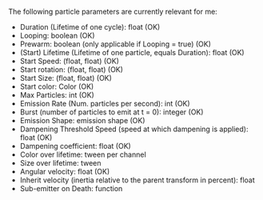The following particle parameters are currently relevant for me:
* Duration (Lifetime of one cycle): float (OK)
* Looping: boolean (OK)
* Prewarm: boolean (only applicable if Looping = true) (OK)
* (Start) Lifetime (Lifetime of one particle, equals Duration): float (OK)
* Start Speed: (float, float) (OK)
* Start rotation: (float, float) (OK)
* Start Size: (float, float) (OK)
* Start color: Color (OK)
* Max Particles: int (OK)
* Emission Rate (Num. particles per second): int (OK)
* Burst (number of particles to emit at t = 0): integer (OK)
* Emission Shape: emission shape (OK)
* Dampening Threshold Speed (speed at which dampening is applied): float (OK)
* Dampening coefficient: float (OK)
* Color over lifetime: tween per channel
* Size over lifetime: tween
* Angular velocity: float (OK)
* Inherit velocity (inertia relative to the parent transform in percent): float
* Sub-emitter on Death: function